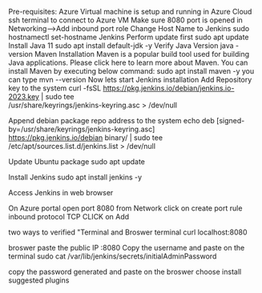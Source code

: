 Pre-requisites:
Azure Virtual machine is setup and running in Azure Cloud
ssh terminal to connect to Azure VM
Make sure 8080 port is opened in Networking-->Add inbound port role
Change Host Name to Jenkins
sudo hostnamectl set-hostname Jenkins
Perform update first
sudo apt update
Install Java 11
sudo apt install default-jdk -y
Verify Java Version
java -version
Maven Installation
Maven is a popular build tool used for building Java applications. Please click here to learn more about Maven. You can install Maven by executing below command:
sudo apt install maven -y
you can type mvn --version
Now lets start Jenkins installation
Add Repository key to the system
curl -fsSL https://pkg.jenkins.io/debian/jenkins.io-2023.key | sudo tee \
  /usr/share/keyrings/jenkins-keyring.asc > /dev/null

Append debian package repo address to the system
echo deb [signed-by=/usr/share/keyrings/jenkins-keyring.asc] \
  https://pkg.jenkins.io/debian binary/ | sudo tee \
  /etc/apt/sources.list.d/jenkins.list > /dev/null


Update Ubuntu package
sudo apt update

Install Jenkins
sudo apt install jenkins -y


Access Jenkins in web browser

On Azure portal open port 8080 from Network
click on create port rule inbound
protocol TCP
CLICK on Add 

two ways to verified  "Terminal and Broswer
terminal 
curl localhost:8080

broswer
paste the public IP :8080
Copy the username and paste on the terminal
sudo cat /var/lib/jenkins/secrets/initialAdminPassword

copy the password generated and paste on the broswer
choose install suggested plugins
